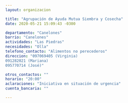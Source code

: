 ```yaml
---
layout: organizacion

title: "Agrupación de Ayuda Mutua Siembra y Cosecha"
date: 2020-05-21 15:09:43 -0300

departamento: "Canelones"
barrio: "Canelones"
actividades: "Las Piedras"
necesidades: "Olla"
telefono_contacto: "Alimentos no perecederos"
direccion: "097069405 (Virginia)
091282021 (Mariana)
095770714 (José)"

otros_contactos: ""
horario: "20:00"
aclaraciones: "Iniciativa en situación de urgencia"
cuenta_bancaria: ""

---
```

